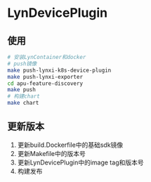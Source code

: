 # LynDevicePlugin

## 使用

```sh
# 安装LynContainer和docker
# push镜像
make push-lynxi-k8s-device-plugin
make push-lynxi-exporter
cd apu-feature-discovery
make push
# 构建chart
make chart
```

## 更新版本

1. 更新build.Dockerfile中的基础sdk镜像
2. 更新Makefile中的版本号
3. 更新LynDevicePlugin中的image tag和版本号
4. 构建发布
